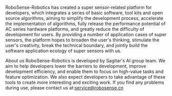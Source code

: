 RoboSense-Robotics has created a super sensor-related platform for developers, which integrates a series of basic software, tool kits and open source algorithms, aiming to simplify the development process, accelerate the implementation of algorithms, fully release the performance potential of AC series hardware platforms, and greatly reduce the difficulty of development for users. By providing a number of application cases of super sensors, the platform hopes to broaden the user's thinking, stimulate the user's creativity, break the technical boundary, and jointly build the software application ecology of super sensors with us.


About us
RoboSense-Robotics is developed by Sagitar's AI group team. We aim to help developers lower the barriers to development, improve development efficiency, and enable them to focus on high-value tasks and feature optimization. We also expect developers to take advantage of these tools to create more interesting and exciting work. If you find any problems during use, please contact us at:service@robosense.cn


<!--

**Here are some ideas to get you started:**

🙋‍♀️ A short introduction - what is your organization all about?
🌈 Contribution guidelines - how can the community get involved?
👩‍💻 Useful resources - where can the community find your docs? Is there anything else the community should know?
🍿 Fun facts - what does your team eat for breakfast?
🧙 Remember, you can do mighty things with the power of [Markdown](https://docs.github.com/github/writing-on-github/getting-started-with-writing-and-formatting-on-github/basic-writing-and-formatting-syntax)
-->
